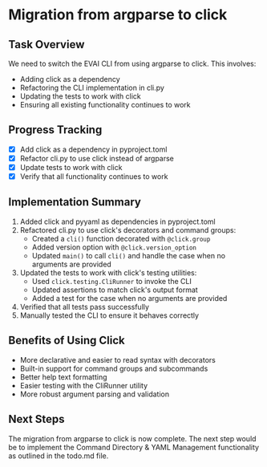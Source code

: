 # Migration from argparse to click

## Task Overview
We need to switch the EVAI CLI from using argparse to click. This involves:
- Adding click as a dependency
- Refactoring the CLI implementation in cli.py
- Updating the tests to work with click
- Ensuring all existing functionality continues to work

## Progress Tracking
- [X] Add click as a dependency in pyproject.toml
- [X] Refactor cli.py to use click instead of argparse
- [X] Update tests to work with click
- [X] Verify that all functionality continues to work

## Implementation Summary
1. Added click and pyyaml as dependencies in pyproject.toml
2. Refactored cli.py to use click's decorators and command groups:
   - Created a `cli()` function decorated with `@click.group`
   - Added version option with `@click.version_option`
   - Updated `main()` to call `cli()` and handle the case when no arguments are provided
3. Updated the tests to work with click's testing utilities:
   - Used `click.testing.CliRunner` to invoke the CLI
   - Updated assertions to match click's output format
   - Added a test for the case when no arguments are provided
4. Verified that all tests pass successfully
5. Manually tested the CLI to ensure it behaves correctly

## Benefits of Using Click
- More declarative and easier to read syntax with decorators
- Built-in support for command groups and subcommands
- Better help text formatting
- Easier testing with the CliRunner utility
- More robust argument parsing and validation

## Next Steps
The migration from argparse to click is now complete. The next step would be to implement the Command Directory & YAML Management functionality as outlined in the todo.md file. 